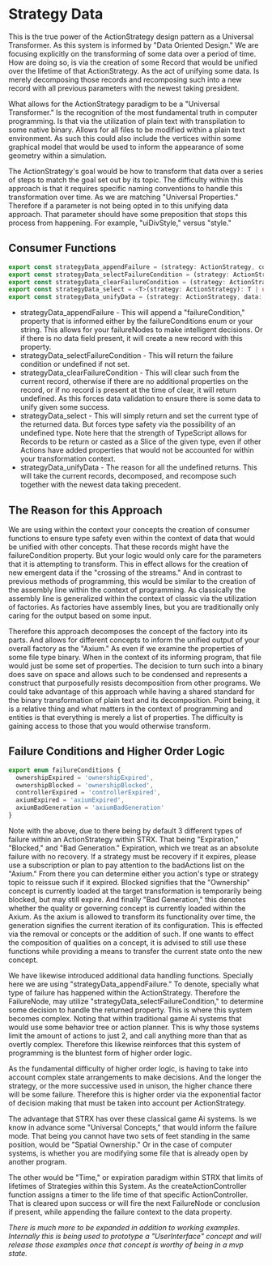# Strategy Data
This is the true power of the ActionStrategy design pattern as a Universal Transformer. As this system is informed by "Data Oriented Design." We are focusing explicitly on the transforming of some data over a period of time. How are doing so, is via the creation of some Record that would be unified over the lifetime of that ActionStrategy. As the act of unifying some data. Is merely decomposing those records and recomposing such into a new record with all previous parameters with the newest taking president.

What allows for the ActionStrategy paradigm to be a "Universal Transformer." Is the recognition of the most fundamental truth in computer programming. Is that via the utilization of plain text with transpilation to some native binary. Allows for all files to be modified within a plain text environment. As such this could also include the vertices within some graphical model that would be used to inform the appearance of some geometry within a simulation.

The ActionStrategy's goal would be how to transform that data over a series of steps to match the goal set out by its topic. The difficulty within this approach is that it requires specific naming conventions to handle this transformation over time. As we are matching "Universal Properties." Therefore if a parameter is not being opted in to this unifying data approach. That parameter should have some preposition that stops this process from happening. For example, "uiDivStyle," versus "style."

## Consumer Functions
``` typescript
export const strategyData_appendFailure = (strategy: ActionStrategy, condition: failureConditions | string): Record<string, unknown> => {};
export const strategyData_selectFailureCondition = (strategy: ActionStrategy): failureConditions | string | undefined => {};
export const strategyData_clearFailureCondition = (strategy: ActionStrategy): Record<string, unknown> | undefined => {};
export const strategyData_select = <T>(strategy: ActionStrategy): T | undefined => {};
export const strategyData_unifyData = (strategy: ActionStrategy, data: Record<string,unknown>): Record<string,unknown> => {};
```
* strategyData_appendFailure - This will append a "failureCondition," property that is informed either by the failureConditions enum or your string. This allows for your failureNodes to make intelligent decisions. Or if there is no data field present, it will create a new record with this property.
* strategyData_selectFailureCondition - This will return the failure condition or undefined if not set.
* strategyData_clearFailureCondition - This will clear such from the current record, otherwise if there are no additional properties on the record, or if no record is present at the time of clear, it will return undefined. As this forces data validation to ensure there is some data to unify given some success.
* strategyData_select - This will simply return and set the current type of the returned data. But forces type safety via the possibility of an undefined type. Note here that the strength of TypeScript allows for Records to be return or casted as a Slice of the given type, even if other Actions have added properties that would not be accounted for within your transformation context.
* strategyData_unifyData - The reason for all the undefined returns. This will take the current records, decomposed, and recompose such together with the newest data taking precedent. 

## The Reason for this Approach
We are using within the context your concepts the creation of consumer functions to ensure type safety even within the context of data that would be unified with other concepts. That these records might have the failureCondition property. But your logic would only care for the parameters that it is attempting to transform. This in effect allows for the creation of new emergent data if the "crossing of the streams." And in contrast to previous methods of programming, this would be similar to the creation of the assembly line within the context of programming. As classically the assembly line is generalized within the context of classic via the utilization of factories. As factories have assembly lines, but you are traditionally only caring for the output based on some input.

Therefore this approach decomposes the concept of the factory into its parts. And allows for different concepts to inform the unified output of your overall factory as the "Axium." As even if we examine the properties of some file type binary. When in the context of its informing program, that file would just be some set of properties. The decision to turn such into a binary does save on space and allows such to be condensed and represents a construct that purposefully resists decomposition from other programs. We could take advantage of this approach while having a shared standard for the binary transformation of plain text and its decomposition. Point being, it is a relative thing and what matters in the context of programming and entities is that everything is merely a list of properties. The difficulty is gaining access to those that you would otherwise transform. 

## Failure Conditions and Higher Order Logic
``` typescript
export enum failureConditions {
  ownershipExpired = 'ownershipExpired',
  ownershipBlocked = 'ownershipBlocked',
  controllerExpired = 'controllerExpired',
  axiumExpired = 'axiumExpired',
  axiumBadGeneration = 'axiumBadGeneration'
}
```
Note with the above, due to there being by default 3 different types of failure within an ActionStrategy within STRX. That being "Expiration," "Blocked," and "Bad Generation."  Expiration, which we treat as an absolute failure with no recovery. If a strategy must be recovery if it expires, please use a subscription or plan to pay attention to the badActions list on the "Axium." From there you can determine either you action's type or strategy topic to reissue such if it expired. Blocked signifies that the "Ownership" concept is currently loaded at the target transformation is temporarily being blocked, but may still expire. And finally "Bad Generation," this denotes whether the quality or governing concept is currently loaded within the Axium. As the axium is allowed to transform its functionality over time, the generation signifies the current iteration of its configuration. This is effected via the removal or concepts or the addition of such. If one wants to effect the composition of qualities on a concept, it is advised to still use these functions while providing a means to transfer the current state onto the new concept.

We have likewise introduced additional data handling functions. Specially here we are using "strategyData_appendFailure." To denote, specially what type of failure has happened within the ActionStrategy. Therefore the FailureNode, may utilize "strategyData_selectFailureCondition," to determine some decision to handle the returned property. This is where this system becomes complex. Noting that within traditional game Ai systems that would use some behavior tree or action planner. This is why those systems limit the amount of actions to just 2, and call anything more than that as overtly complex. Therefore this likewise reinforces that this system of programming is the bluntest form of higher order logic.

As the fundamental difficulty of higher order logic, is having to take into account complex state arrangements to make decisions. And the longer the strategy, or the more successive used in unison, the higher chance there will be some failure. Therefore this is higher order via the exponential factor of decision making that must be taken into account per ActionStrategy.

The advantage that STRX has over these classical game Ai systems. Is we know in advance some "Universal Concepts," that would inform the failure mode. That being you cannot have two sets of feet standing in the same position, would be "Spatial Ownership." Or in the case of computer systems, is whether you are modifying some file that is already open by another program.

The other would be "Time," or expiration paradigm within STRX that limits of lifetimes of Strategies within this System. As the createActionController function assigns a timer to the life time of that specific ActionController. That is cleared upon success or will fire the next FailureNode or conclusion if present, while appending the failure context to the data property.

*There is much more to be expanded in addition to working examples. Internally this is being used to prototype a "UserInterface" concept and will release those examples once that concept is worthy of being in a mvp state.*